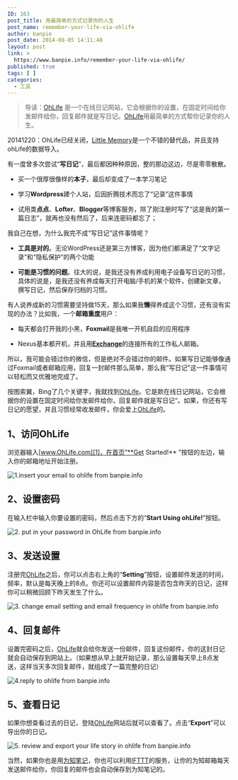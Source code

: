 ```yaml
---
ID: 163
post_title: 用最简单的方式记录你的人生
post_name: remember-your-life-via-ohlife
author: banpie
post_date: 2014-08-05 14:11:48
layout: post
link: >
  https://www.banpie.info/remember-your-life-via-ohlife/
published: true
tags: [ ]
categories:
  - 工具
---
```

> 导读：[OhLife][1] 是一个在线日记网站，它会根据你的设置，在固定时间给你发邮件给你，回复邮件就是写日记。[OhLife][1]用最简单的方式帮你记录你的人生。

20141220：OhLife已经关闭，[Little Memory][2]是一个不错的替代品，并且支持ohLife的数据导入。

有一度曾多次尝试“**写日记**”，最后都因种种原因，整的那边这边，尽是零零散散。

*   买一个很厚很像样的**本子**，最后却变成了一本学习笔记

*   学习**Wordpress**建个人站，后因折腾技术而忘了“记录”这件事情

*   试用类**点点**、**Lofter**、**Blogger**等博客服务，除了刚注册时写了“这是我的第一篇日志”，就再也没有然后了，后来连密码都忘了；

我自己在想，为什么我完不成“写日记”这件事情呢？

*   **工具是对的**。无论WordPress还是第三方博客，因为他们都满足了“文字记录”和“隐私保护”的两个功能

*   **可能是习惯的问题**。往大的说，是我还没有养成利用电子设备写日记的习惯，具体的说是，是我还没有养成每天打开电脑/手机的某个软件，创建新文章，撰写日记，然后保存归档的习惯。

有人说养成新的习惯需要坚持做15天，那么如果我**懒**得养成这个习惯，还有没有实现的办法？比如我，一个**邮箱重度**用户：

*   每天都会打开我的小黑，**Foxmail**是我唯一开机自启的应用程序

*   Nexus基本都开机，并且用[**Exchange**][3]的连接所有的工作私人邮箱。

所以，我可能会错过你的微信，但是绝对不会错过你的邮件。如果写日记能够像通过Foxmail或者邮箱应用，回复一封邮件那么简单，那么我“写日记”这一件事情可以轻松而又优雅地完成了。

按图索翼，Bing了几个关键字，我就找到[OhLife][1]。它是款在线日记网站，它会根据你的设置在固定时间给你发邮件给你，回复邮件就是写日记“。如果，你还有写日记的愿望，并且习惯经常收发邮件，你会爱上[OhLife][1]的。

## 1、访问OhLife

浏览器输入[www.OhLife.com][1]，在首页“**Get Started!** ”按钮的左边，输入你的邮箱地址开始注册。

![1.insert your email to ohlife from banpie.info][4]

## 2、设置密码

在输入栏中输入你要设置的密码，然后点击下方的“**Start Using ohLife!**”按钮。

![2. put in your password in OhLife from banpie.info][5]

## 3、发送设置

注册完[OhLife][1]之后，你可以点击右上角的“**Setting**”按钮，设置邮件发送的时间，频率，默认是每天晚上的8点。你还可以设置邮件内容是否包含昨天的日记，这样你可以稍微回顾下昨天发生了什么。

![3. change email setting and email frequency in ohlife from banpie.info][6]

## 4、回复邮件

设置完密码之后，[OhLife][1]就会给你发送一份邮件，回复这份邮件，你的这封日记就会自动保存到网站上。（如果想从早上就开始记录，那么设置每天早上8点发送，这样当天多次回复邮件，就组成了一篇完整的日记）

![4.reply to ohlife from banpie.info][7]

## 5、查看日记

如果你想查看过去的日记，登陆[OhLife][1]网站后就可以查看了。点击“**Export**”可以导出你的日记。

![5. review and export your life story in ohlife from banpie.info][8]

当然，如果你也是用[为知笔记][9]，你也可以利用[IFTTT][10]的服务，让你的为知邮箱每天发送邮件给你，你回复的邮件也会自动保存到为知笔记的。

 [1]: http://www.ohlife.com
 [2]: https://thelittlememory.com/
 [3]: http://www.banpie.info/how-to-sync-contacts-with-exchange-services/ "如何用Exchange同步电脑和手机的联系人"
 [4]: http://www.banpie.info/wp-content/uploads/2018/11/1.insert-your-email-to-ohlife-from-banpie.info_-600x278.jpg
 [5]: http://7arnhx.com1.z0.glb.clouddn.com/wp-content/uploads/2014/08/2.-put-in-your-password-in-OhLife-from-banpie.info_.jpg
 [6]: http://7arnhx.com1.z0.glb.clouddn.com/wp-content/uploads/2014/08/3.-change-email-setting-and-email-frequency-in-ohlife-from-banpie.info_.jpg
 [7]: http://7arnhx.com1.z0.glb.clouddn.com/wp-content/uploads/2014/08/4.reply-to-ohlife-from-banpie.info_.jpg
 [8]: http://7arnhx.com1.z0.glb.clouddn.com/wp-content/uploads/2014/08/5.-review-and-export-your-life-story-in-ohlife-from-banpie.info_.jpg
 [9]: http://www.banpie.info/how-to-use-wiz-note-for-collaboration/ "如何做一次协同报道：从采集到共享"
 [10]: http://www.banpie.info/how-to-use-ifttt-to-automate-your-daily-life/ "如何让整个互联网都为你工作"